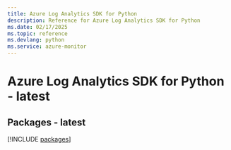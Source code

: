 ```yaml
---
title: Azure Log Analytics SDK for Python
description: Reference for Azure Log Analytics SDK for Python
ms.date: 02/17/2025
ms.topic: reference
ms.devlang: python
ms.service: azure-monitor
---
```

# Azure Log Analytics SDK for Python - latest
## Packages - latest
[!INCLUDE [packages](log-analytics-index.md)]